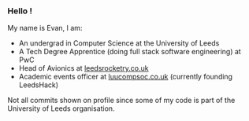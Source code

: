 ### Hello !

My name is Evan, I am:
- An undergrad in Computer Science at the University of Leeds
- A Tech Degree Apprentice (doing full stack software engineering) at PwC 
- Head of Avionics at [leedsrocketry.co.uk](leedsrocketry.co.uk)
- Academic events officer at [luucompsoc.co.uk](luucompsoc.co.uk) (currently founding LeedsHack)

Not all commits shown on profile since some of my code is part of the University of Leeds organisation.
